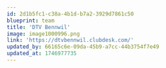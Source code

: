 ```yaml
---
id: 2d1b5fc1-c38a-4b1d-b7a2-3929d7861c50
blueprint: team
title: 'DTV Bennwil'
image: image1000996.png
link: 'https://dtvbennwil.clubdesk.com/'
updated_by: 66165c6e-09da-45b9-a7cc-44b3754f7e49
updated_at: 1746977735
---
```

